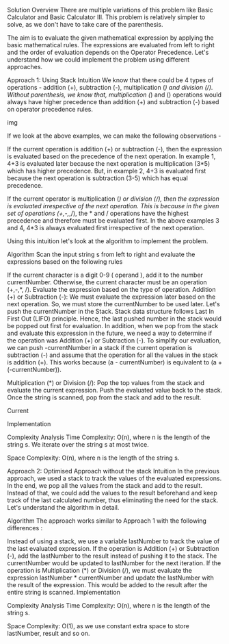 Solution
Overview
There are multiple variations of this problem like Basic Calculator and Basic Calculator III. This problem is relatively simpler to solve, as we don't have to take care of the parenthesis.

The aim is to evaluate the given mathematical expression by applying the basic mathematical rules. The expressions are evaluated from left to right and the order of evaluation depends on the Operator Precedence. Let's understand how we could implement the problem using different approaches.

Approach 1: Using Stack
Intuition
We know that there could be 4 types of operations - addition (+), subtraction (-), multiplication (*) and division (/). Without parenthesis, we know that, multiplication (*) and (\) operations would always have higher precedence than addition (+) and subtraction (-) based on operator precedence rules.

img

If we look at the above examples, we can make the following observations -

If the current operation is addition (+) or subtraction (-), then the expression is evaluated based on the precedence of the next operation.
In example 1, 4+3 is evaluated later because the next operation is multiplication (3*5) which has higher precedence.
But, in example 2, 4+3 is evaluated first because the next operation is subtraction (3-5) which has equal precedence.

If the current operator is multiplication (*) or division (/), then the expression is evaluated irrespective of the next operation. This is because in the given set of operations (+,-,*,/), the * and / operations have the highest precedence and therefore must be evaluated first.
In the above examples 3 and 4, 4*3 is always evaluated first irrespective of the next operation.

Using this intuition let's look at the algorithm to implement the problem.

Algorithm
Scan the input string s from left to right and evaluate the expressions based on the following rules

If the current character is a digit 0-9 ( operand ), add it to the number currentNumber.
Otherwise, the current character must be an operation (+,-,*, /). Evaluate the expression based on the type of operation.
Addition (+) or Subtraction (-): We must evaluate the expression later based on the next operation. So, we must store the currentNumber to be used later. Let's push the currentNumber in the Stack.
Stack data structure follows Last In First Out (LIFO) principle. Hence, the last pushed number in the stack would be popped out first for evaluation. In addition, when we pop from the stack and evaluate this expression in the future, we need a way to determine if the operation was Addition (+) or Subtraction (-). To simplify our evaluation, we can push -currentNumber in a stack if the current operation is subtraction (-) and assume that the operation for all the values in the stack is addition (+). This works because (a - currentNumber) is equivalent to (a + (-currentNumber)).

Multiplication (*) or Division (/): Pop the top values from the stack and evaluate the current expression. Push the evaluated value back to the stack.
Once the string is scanned, pop from the stack and add to the result.

Current

Implementation

Complexity Analysis
Time Complexity: O(n), where n is the length of the string s. We iterate over the string s at most twice.

Space Complexity: O(n), where n is the length of the string s.

Approach 2: Optimised Approach without the stack
Intuition
In the previous approach, we used a stack to track the values of the evaluated expressions. In the end, we pop all the values from the stack and add to the result. Instead of that, we could add the values to the result beforehand and keep track of the last calculated number, thus eliminating the need for the stack. Let's understand the algorithm in detail.

Algorithm
The approach works similar to Approach 1 with the following differences :

Instead of using a stack, we use a variable lastNumber to track the value of the last evaluated expression.
If the operation is Addition (+) or Subtraction (-), add the lastNumber to the result instead of pushing it to the stack. The currentNumber would be updated to lastNumber for the next iteration.
If the operation is Multiplication (*) or Division (/), we must evaluate the expression lastNumber * currentNumber and update the lastNumber with the result of the expression. This would be added to the result after the entire string is scanned.
Implementation

Complexity Analysis
Time Complexity: O(n), where n is the length of the string s.

Space Complexity: O(1), as we use constant extra space to store lastNumber, result and so on.